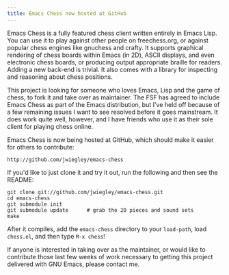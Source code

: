 ```yaml
---
title: Emacs Chess now hosted at GitHub
---
```


Emacs Chess is a fully featured chess client written entirely in Emacs Lisp.  You can use it to play against other people on freechess.org, or against popular chess engines like gnuchess and crafty.  It supports graphical rendering of chess boards within Emacs (in 2D), ASCII displays, and even electronic chess boards, or producing output appropriate  braille for readers.  Adding a new back-end is trivial.  It also comes with a library for inspecting and reasoning about chess positions.

<!--more-->
This project is looking for someone who loves Emacs, Lisp and the game of chess, to fork it and take over as maintainer.  The FSF has agreed to include Emacs Chess as part of the Emacs distribution, but I've held off because of a few remaining issues I want to see resolved before it goes mainstream.  It does work quite well, however, and I have friends who use it as their sole client for playing chess online.

Emacs Chess is now being hosted at GitHub, which should make it easier for others to contribute:

    http://github.com/jwiegley/emacs-chess

If you'd like to just clone it and try it out, run the following and then see the README:

    git clone git://github.com/jwiegley/emacs-chess.git
    cd emacs-chess
    git submodule init
    git submodule update      # grab the 2D pieces and sound sets
    make

After it compiles, add the `emacs-chess` directory to your `load-path`, load `chess.el`, and then type `M-x chess`!

If anyone is interested in taking over as the maintainer, or would like to contribute those last few weeks of work necessary to getting this project delivered with GNU Emacs, please contact me.

